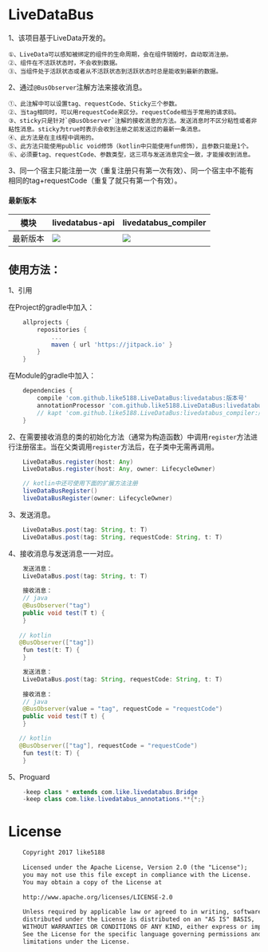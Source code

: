 # LiveDataBus

1、该项目基于LiveData开发的。

    ①、LiveData可以感知被绑定的组件的生命周期，会在组件销毁时，自动取消注册。
    ②、组件在不活跃状态时，不会收到数据。
    ③、当组件处于活跃状态或者从不活跃状态到活跃状态时总是能收到最新的数据。

2、通过`@BusObserver`注解方法来接收消息。

    ①、此注解中可以设置tag、requestCode、Sticky三个参数。
    ②、当tag相同时，可以用requestCode来区分。requestCode相当于常用的请求码。
    ③、sticky只是针对`@BusObserver`注解的接收消息的方法。发送消息时不区分粘性或者非粘性消息。sticky为true时表示会收到注册之前发送过的最新一条消息。
    ④、此方法是在主线程中调用的。
    ⑤、此方法只能使用public void修饰（kotlin中只能使用fun修饰），且参数只能是1个。
    ⑥、必须要tag、requestCode、参数类型，这三项与发送消息完全一致，才能接收到消息。

3、同一个宿主只能注册一次（重复注册只有第一次有效）、同一个宿主中不能有相同的tag+requestCode（重复了就只有第一个有效）。

#### 最新版本

模块|livedatabus-api|livedatabus_compiler
---|---|---
最新版本|[![](https://jitpack.io/v/like5188/LiveDataBus.svg)](https://jitpack.io/#like5188/LiveDataBus)|[![](https://jitpack.io/v/like5188/LiveDataBus.svg)](https://jitpack.io/#like5188/LiveDataBus)

## 使用方法：

1、引用

在Project的gradle中加入：
```groovy
    allprojects {
        repositories {
            ...
            maven { url 'https://jitpack.io' }
        }
    }
```
在Module的gradle中加入：
```groovy
    dependencies {
        compile 'com.github.like5188.LiveDataBus:livedatabus:版本号'
        annotationProcessor 'com.github.like5188.LiveDataBus:livedatabus_compiler:版本号' // java
        // kapt 'com.github.like5188.LiveDataBus:livedatabus_compiler:版本号' // kotlin
    }
```

2、在需要接收消息的类的初始化方法（通常为构造函数）中调用`register`方法进行注册宿主。当在父类调用`register`方法后，在子类中无需再调用。
```java
    LiveDataBus.register(host: Any)
    LiveDataBus.register(host: Any, owner: LifecycleOwner)

    // kotlin中还可使用下面的扩展方法注册
    liveDataBusRegister()
    liveDataBusRegister(owner: LifecycleOwner)
```

3、发送消息。
```java
    LiveDataBus.post(tag: String, t: T)
    LiveDataBus.post(tag: String, requestCode: String, t: T)
```

4、接收消息与发送消息一一对应。
```java
    发送消息：
    LiveDataBus.post(tag: String, t: T)
    
    接收消息：
    // java
    @BusObserver("tag")
    public void test(T t) {
    }
    
   // kotlin
   @BusObserver(["tag"])
    fun test(t: T) {
    }
```
```java
    发送消息：
    LiveDataBus.post(tag: String, requestCode: String, t: T)
    
    接收消息：
    // java
    @BusObserver(value = "tag", requestCode = "requestCode")
    public void test(T t) {
    }

   // kotlin
   @BusObserver(["tag"], requestCode = "requestCode")
    fun test(t: T) {
    }
```

5、Proguard
```java
    -keep class * extends com.like.livedatabus.Bridge
    -keep class com.like.livedatabus_annotations.**{*;}
```

# License
```xml
    Copyright 2017 like5188
    
    Licensed under the Apache License, Version 2.0 (the "License");
    you may not use this file except in compliance with the License.
    You may obtain a copy of the License at
    
    http://www.apache.org/licenses/LICENSE-2.0
    
    Unless required by applicable law or agreed to in writing, software
    distributed under the License is distributed on an "AS IS" BASIS,
    WITHOUT WARRANTIES OR CONDITIONS OF ANY KIND, either express or implied.
    See the License for the specific language governing permissions and
    limitations under the License.

